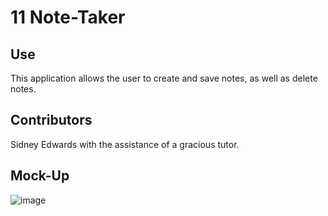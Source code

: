 # 11 Note-Taker


## Use

This application allows the user to create and save notes, as well as delete notes. 



## Contributors
Sidney Edwards with the assistance of a gracious tutor.

## Mock-Up

![image](https://github.com/SidneyEdwards/Note-Taker/assets/124628764/1a44e14d-7ce5-4fb8-9e8b-23f6c0b2abac)



